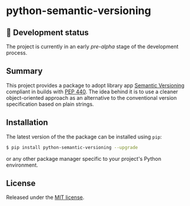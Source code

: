 # python-semantic-versioning

## 🚨 Development status

The project is currently in an early *pre-alpha* stage of the development process.

## Summary

This project provides a package to adopt library app [Semantic Versioning](https://semver.org) compliant in builds with [PEP 440](https://peps.python.org/pep-0440/). The idea behind it is to use a cleaner object-oriented approach as an alternative to the conventional version specification based on plain strings.

## Installation

The latest version of the the package can be installed using `pip`:
```bash
$ pip install python-semantic-versioning --upgrade
```
or any other package manager specific to your project's Python environment.

## License

Released under the [MIT license](LICENSE).
